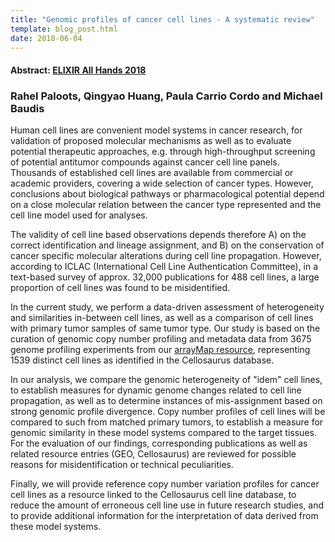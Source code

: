 ```yaml
---
title: "Genomic profiles of cancer cell lines - A systematic review"
template: blog_post.html 
date: 2018-06-04
---
```


#### Abstract: [ELIXIR All Hands 2018](https://www.elixir-europe.org/events/elixir-all-hands-2018)
### Rahel Paloots, Qingyao Huang, Paula Carrio Cordo and Michael Baudis

Human cell lines are convenient model systems in cancer research, for validation of proposed molecular mechanisms as well as to evaluate potential therapeutic approaches, e.g. through high-throughput screening of potential antitumor compounds against cancer cell line panels. Thousands of established cell lines are available from commercial or academic providers, covering a wide selection of cancer types. However, conclusions about biological pathways or pharmacological potential depend on a close molecular relation between the cancer type represented and the cell line model used for analyses.<!--more-->

The validity of cell line based observations depends therefore A) on the correct identification and lineage assignment, and B) on the conservation of cancer specific molecular alterations during cell line propagation. However, according to ICLAC (International Cell Line Authentication Committee), in a text-based survey of approx. 32,000 publications for 488 cell lines, a large proportion of cell lines was found to be misidentified.

In the current study, we perform a data-driven assessment of heterogeneity and similarities in-between cell lines, as well as a comparison of cell lines with primary tumor samples of same tumor type. Our study is based on the curation of genomic copy number profiling and metadata data from 3675 genome profiling experiments from our [arrayMap resource](http://arraymap.org), representing 1539 distinct cell lines as identified in the Cellosaurus database.

In our analysis, we compare the genomic heterogeneity of "idem" cell lines, to establish measures for dynamic genome changes related to cell line propagation, as well as to determine instances of mis-assignment based on strong genomic profile divergence. Copy number profiles of cell lines will be compared to such from matched primary tumors, to establish a measure for genomic similarity in these model systems compared to the target tissues. For the evaluation of our findings, corresponding publications as well as related resource entries (GEO, Cellosaurus) are reviewed for possible reasons for misidentification or technical peculiarities.

Finally, we will provide reference copy number variation profiles for cancer cell lines as a resource linked to the Cellosaurus cell line database, to reduce the amount of erroneous cell line use in future research studies, and to provide additional information for the interpretation of data derived from these model systems.
